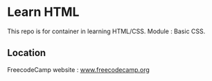 # Learn HTML

This repo is for container in learning HTML/CSS.
Module : Basic CSS.

## Location 

FreecodeCamp website : www.freecodecamp.org
